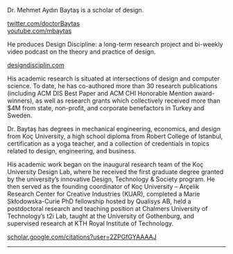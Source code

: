 <!-- <div class="row mt-3"> -->
<!-- <div class="col-md-12" markdown="1"> -->

<!-- # Mehmet Aydın Baytaş -->

<!-- </div> -->
<!-- </div> --><!-- .row -->

<div class="row">
<div class="col-md-4" markdown="1">

Dr. Mehmet Aydın Baytaş is a scholar of design.

[twitter.com/doctorBaytas](http://twitter.com/doctorBaytas)  
[youtube.com/mbaytas](http://youtube.com/mbaytas)    

</div>

<div class="col-md-4" markdown="1">

He produces Design Discipline: a long-term research project and bi-weekly video podcast on the theory and practice of design.

[designdisciplin.com](http://designdisciplin.com)  

</div>

<div class="col-md-4" markdown="1">

His academic research is situated at intersections of design and computer science. To date, he has co-authored more than 30 research publications (including ACM DIS Best Paper and ACM CHI Honorable Mention award-winners), as well as research grants which collectively received more than $4M from state, non-profit, and corporate benefactors in Turkey and Sweden. 

Dr. Baytaş has degrees in mechanical engineering, economics, and design from Koç University, a high school diploma from Robert College of Istanbul, certification as a yoga teacher, and a collection of credentials in topics related to design, engineering, and business.

His academic work began on the inaugural research team of the Koç University Design Lab, where he received the first graduate degree granted by the university’s innovative Design, Technology & Society program. He then served as the founding coordinator of Koç University – Arçelik Research Center for Creative Industries (KUAR), completed a Marie Skłodowska-Curie PhD fellowship hosted by Qualisys AB, held a postdoctoral research and teaching position at Chalmers University of Technology’s t2i Lab, taught at the University of Gothenburg, and supervised research at KTH Royal Institute of Technology.

[scholar.google.com/citations?user=2ZPGfGYAAAAJ](https://scholar.google.com/citations?user=2ZPGfGYAAAAJ)

</div>

</div><!-- .row -->

<hr>

<div class="row">
<div class="col-md-8" markdown="1">
  
</div><!-- col -->
</div><!-- row -->
